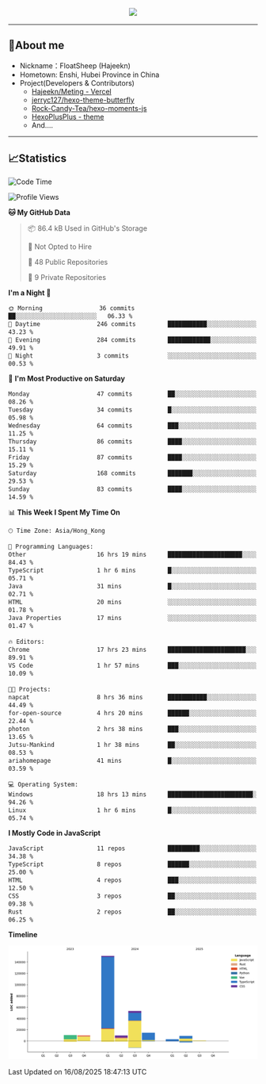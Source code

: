 <p align="center">
   <a href="https://git.io/typing-svg"><img src="https://readme-typing-svg.demolab.com?font=Fira+Code&pause=1000&color=F7DD11&center=true&vCenter=true&width=435&lines=Floating+in+the+clouds~;I'm+glad+to+meet+you+again" /></a>
</p>

---

## 🥱About me

- Nickname：FloatSheep (Hajeekn)
- Hometown: Enshi, Hubei Province in China
- Project(Developers & Contributors)
   - [Hajeekn/Meting - Vercel](https://github.com/hajeekn/vercel-meting)
   - [jerryc127/hexo-theme-butterfly](https://github.com/jerryc127/hexo-theme-butterfly)
   - [Rock-Candy-Tea/hexo-moments-js](https://github.com/Rock-Candy-Tea/hexo-moments-js)
   - [HexoPlusPlus - theme](https://github.com/HexoPlusPlus/HexoPlusPlus)
   - And....

---

## 📈Statistics

<!--START_SECTION:waka-->
![Code Time](http://img.shields.io/badge/Code%20Time-561%20hrs%2021%20mins-blue)

![Profile Views](http://img.shields.io/badge/Profile%20Views-0-blue)

**🐱 My GitHub Data** 

> 📦 86.4 kB Used in GitHub's Storage 
 > 
> 🚫 Not Opted to Hire
 > 
> 📜 48 Public Repositories 
 > 
> 🔑 9 Private Repositories 
 > 
**I'm a Night 🦉** 

```text
🌞 Morning                36 commits          ██░░░░░░░░░░░░░░░░░░░░░░░   06.33 % 
🌆 Daytime                246 commits         ███████████░░░░░░░░░░░░░░   43.23 % 
🌃 Evening                284 commits         ████████████░░░░░░░░░░░░░   49.91 % 
🌙 Night                  3 commits           ░░░░░░░░░░░░░░░░░░░░░░░░░   00.53 % 
```
📅 **I'm Most Productive on Saturday** 

```text
Monday                   47 commits          ██░░░░░░░░░░░░░░░░░░░░░░░   08.26 % 
Tuesday                  34 commits          █░░░░░░░░░░░░░░░░░░░░░░░░   05.98 % 
Wednesday                64 commits          ███░░░░░░░░░░░░░░░░░░░░░░   11.25 % 
Thursday                 86 commits          ████░░░░░░░░░░░░░░░░░░░░░   15.11 % 
Friday                   87 commits          ████░░░░░░░░░░░░░░░░░░░░░   15.29 % 
Saturday                 168 commits         ███████░░░░░░░░░░░░░░░░░░   29.53 % 
Sunday                   83 commits          ████░░░░░░░░░░░░░░░░░░░░░   14.59 % 
```


📊 **This Week I Spent My Time On** 

```text
🕑︎ Time Zone: Asia/Hong_Kong

💬 Programming Languages: 
Other                    16 hrs 19 mins      █████████████████████░░░░   84.43 % 
TypeScript               1 hr 6 mins         █░░░░░░░░░░░░░░░░░░░░░░░░   05.71 % 
Java                     31 mins             █░░░░░░░░░░░░░░░░░░░░░░░░   02.71 % 
HTML                     20 mins             ░░░░░░░░░░░░░░░░░░░░░░░░░   01.78 % 
Java Properties          17 mins             ░░░░░░░░░░░░░░░░░░░░░░░░░   01.47 % 

🔥 Editors: 
Chrome                   17 hrs 23 mins      ██████████████████████░░░   89.91 % 
VS Code                  1 hr 57 mins        ███░░░░░░░░░░░░░░░░░░░░░░   10.09 % 

🐱‍💻 Projects: 
napcat                   8 hrs 36 mins       ███████████░░░░░░░░░░░░░░   44.49 % 
for-open-source          4 hrs 20 mins       ██████░░░░░░░░░░░░░░░░░░░   22.44 % 
photon                   2 hrs 38 mins       ███░░░░░░░░░░░░░░░░░░░░░░   13.65 % 
Jutsu-Mankind            1 hr 38 mins        ██░░░░░░░░░░░░░░░░░░░░░░░   08.53 % 
ariahomepage             41 mins             █░░░░░░░░░░░░░░░░░░░░░░░░   03.59 % 

💻 Operating System: 
Windows                  18 hrs 13 mins      ████████████████████████░   94.26 % 
Linux                    1 hr 6 mins         █░░░░░░░░░░░░░░░░░░░░░░░░   05.74 % 
```

**I Mostly Code in JavaScript** 

```text
JavaScript               11 repos            █████████░░░░░░░░░░░░░░░░   34.38 % 
TypeScript               8 repos             ██████░░░░░░░░░░░░░░░░░░░   25.00 % 
HTML                     4 repos             ███░░░░░░░░░░░░░░░░░░░░░░   12.50 % 
CSS                      3 repos             ██░░░░░░░░░░░░░░░░░░░░░░░   09.38 % 
Rust                     2 repos             ██░░░░░░░░░░░░░░░░░░░░░░░   06.25 % 
```



**Timeline**

![Lines of Code chart](https://raw.githubusercontent.com/FloatSheep/FloatSheep/main/assets/bar_graph.png)


 Last Updated on 16/08/2025 18:47:13 UTC
<!--END_SECTION:waka-->

